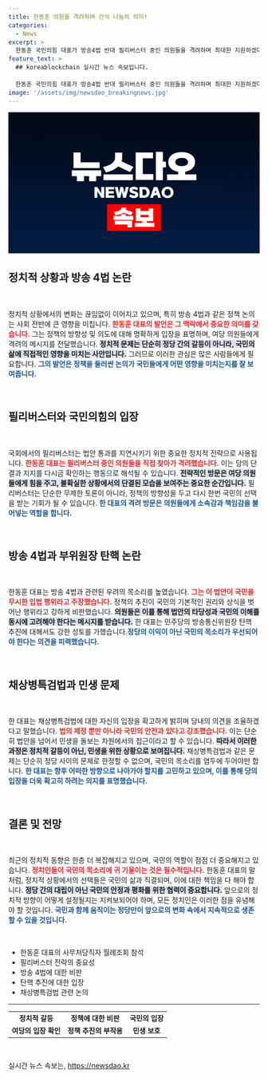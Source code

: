 ```yaml
---
title: 한동훈 의원들 격려하며 간식 나눔의 의미!
categories:
  - News
excerpt: >
  한동훈 국민의힘 대표가 방송4법 반대 필리버스터 중인 의원들을 격려하며 최대한 지원하겠다 약속! 당내 갈등 속 그가 남긴 강한 메시지의 전말은? 클릭하여 자세히 알아보세요!
feature_text: >
  ## koreablockchain 실시간 뉴스 속보입니다.

  한동훈 국민의힘 대표가 방송4법 반대 필리버스터 중인 의원들을 격려하며 최대한 지원하겠다 약속! 당내 갈등 속 그가 남긴 강한 메시지의 전말은? 클릭하여 자세히 알아보세요!
image: '/assets/img/newsdao_breakingnews.jpg'
---
```


<p><img src="/assets/img/newsdao_breakingnews.jpg" alt="koreablockchain 속보" /></p>

<h2 data-ke-size="size26">정치적 상황과 방송 4법 논란</h2>

<p data-ke-size="size16">&nbsp;</p>

<p>정치적 상황에서의 변화는 끊임없이 이어지고 있으며, 특히 방송 4법과 같은 정책 논의는 사회 전반에 큰 영향을 미칩니다. <b><span style="color: #ee2323;">한동훈 대표의 발언은 그 맥락에서 중요한 의미를 갖습니다.</span></b> 그는 정책의 방향성 및 의도에 대해 명확하게 입장을 표명하며, 여당 의원들에게 격려의 메시지를 전달했습니다. <b><span style="background-color: #21538527;">정치적 문제는 단순히 정당 간의 갈등이 아니라, 국민의 삶에 직접적인 영향을 미치는 사안입니다.</span></b> 그러므로 이러한 관심은 많은 사람들에게 필요합니다. <b><span style="color: #1a5490;">그의 발언은 정책을 둘러싼 논의가 국민들에게 어떤 영향을 미치는지를 잘 보여줍니다.</span></b></p>

<p data-ke-size="size16">&nbsp;</p>

<h2 data-ke-size="size26">필리버스터와 국민의힘의 입장</h2>

<p data-ke-size="size16">&nbsp;</p>

<p>국회에서의 필리버스터는 법안 통과를 지연시키기 위한 중요한 정치적 전략으로 사용됩니다. <b><span style="color: #ee2323;">한동훈 대표는 필리버스터 중인 의원들을 직접 찾아가 격려했습니다.</span></b> 이는 당의 단결과 지지를 다시금 확인하는 행동으로 해석될 수 있습니다. <b><span style="background-color: #21538527;">전략적인 방문은 여당 의원들에게 힘을 주고, 불확실한 상황에서의 단결된 모습을 보여주는 중요한 순간입니다.</span></b> 필리버스터는 단순한 무제한 토론이 아니라, 정책의 방향성을 두고 다시 한번 국민의 선택을 받는 기회가 될 수 있습니다. <b><span style="color: #1a5490;">한 대표의 격려 방문은 의원들에게 소속감과 책임감을 불어넣는 역할을 합니다.</span></b></p>

<p data-ke-size="size16">&nbsp;</p>

<h2 data-ke-size="size26">방송 4법과 부위원장 탄핵 논란</h2>

<p data-ke-size="size16">&nbsp;</p>

<p>한동훈 대표는 방송 4법과 관련된 우려의 목소리를 높였습니다. <b><span style="color: #ee2323;">그는 이 법안이 국민을 무시한 입법 행위라고 주장했습니다.</span></b> 정책의 추진이 국민의 기본적인 권리와 상식을 벗어난 행위라고 강하게 비판했습니다. <b><span style="background-color: #21538527;">의원들은 이를 통해 법안의 타당성과 국민의 이해를 동시에 고려해야 한다는 메시지를 받습니다.</span></b> 한 대표는 민주당의 방송통신위원장 탄핵 추진에 대해서도 강한 성토를 가했습니다.<b><span style="color: #1a5490;">정당의 이익이 아닌 국민의 목소리가 우선되어야 한다는 의견을 피력했습니다.</span></b></p>

<p data-ke-size="size16">&nbsp;</p>

<h2 data-ke-size="size26">채상병특검법과 민생 문제</h2>

<p data-ke-size="size16">&nbsp;</p>

<p>한 대표는 채상병특검법에 대한 자신의 입장을 확고하게 밝히며 당내의 의견을 조율하겠다고 말했습니다. <b><span style="color: #ee2323;">법의 제정 뿐만 아니라 국민의 안전과 있다고 강조했습니다.</span></b> 이는 단순히 법안을 넘어서 민생을 돌보는 차원에서의 접근이라고 할 수 있습니다. <b><span style="background-color: #21538527;">따라서 이러한 과정은 정치적 갈등이 아닌, 민생을 위한 상황으로 보여집니다.</span></b> 채상병특검법과 같은 문제는 단순히 정당 사이의 문제로 한정할 수 없으며, 국민의 목소리를 염두에 두어야만 합니다. <b><span style="color: #1a5490;">한 대표는 향후 어떠한 방향으로 나아가야 할지를 고민하고 있으며, 이를 통해 당의 입장을 더욱 확고히 하려는 의지를 표명했습니다.</span></b></p>

<p data-ke-size="size16">&nbsp;</p>

<h2 data-ke-size="size26">결론 및 전망</h2>

<p data-ke-size="size16">&nbsp;</p>

<p>최근의 정치적 동향은 한층 더 복잡해지고 있으며, 국민의 역할이 점점 더 중요해지고 있습니다. <b><span style="color: #ee2323;">정치인들이 국민의 목소리에 귀 기울이는 것은 필수적입니다.</span></b> 한동훈 대표의 말처럼, 정치적 상황에서의 선택들은 국민의 삶과 직결되며, 이에 대한 책임을 다 해야 합니다. <b><span style="background-color: #21538527;">정당 간의 대립이 아닌 국민의 안정과 평화를 위한 협력이 중요합니다.</span></b> 앞으로의 정치적 방향이 어떻게 설정될지는 지켜보되어야 하며, 모든 정치인은 이러한 점을 유념해야 할 것입니다. <b><span style="color: #1a5490;">국민과 함께 움직이는 정당만이 앞으로의 변화 속에서 지속적으로 생존할 수 있을 것입니다.</span></b></p>

<p data-ke-size="size16">&nbsp;</p>

<ul>
    <li>한동훈 대표의 사무처당직자 월례조회 참석</li>
    <li>필리버스터 전략의 중요성</li>
    <li>방송 4법에 대한 비판</li>
    <li>탄핵 추진에 대한 입장</li>
    <li>채상병특검법 관련 논의</li>
</ul>

<hr>

<table style="width: 100%;">
    <tr>
        <td style="text-align: center; height: 17px;"><b>정치적 갈등</b></td>
        <td style="text-align: center; height: 17px;"><b>정책에 대한 비판</b></td>
        <td style="text-align: center; height: 17px;"><b>국민의 입장</b></td>
    </tr>
    <tr>
        <td style="text-align: center; height: 17px;"><b>여당의 입장 확인</b></td>
        <td style="text-align: center; height: 17px;"><b>정책 추진의 부작용</b></td>
        <td style="text-align: center; height: 17px;"><b>민생 보호</b></td>
    </tr>
</table>

<p data-ke-size="size16">&nbsp;</p>
실시간 뉴스 속보는, <a href="https://newsdao.kr" rel="dofollow">https://newsdao.kr</a>


